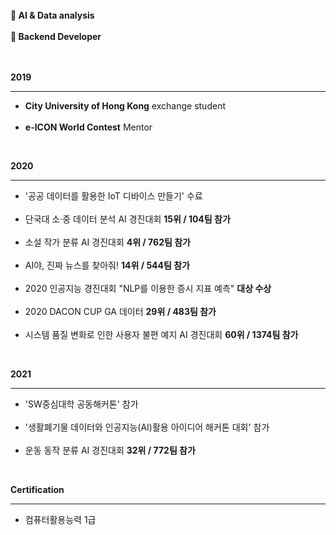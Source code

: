 <!--
**allan02/allan02** is a ✨ _special_ ✨ repository because its `README.md` (this file) appears on your GitHub profile.

Here are some ideas to get you started:

- 🔭 I’m currently working on ...
- 🌱 I’m currently learning ...
- 👯 I’m looking to collaborate on ...
- 🤔 I’m looking for help with ...
- 💬 Ask me about ...
- 📫 How to reach me: ...
- 😄 Pronouns: ...
- ⚡ Fun fact: ...
-->  
<br>
<strong>🌱 AI & Data analysis</strong><br><br>
<strong>🌱 Backend Developer</strong><br><br><br>

<strong>2019</strong><hr/>
<ul>
  <li><strong>City University of Hong Kong</strong> exchange student</li><br>
  <li><strong>e-ICON World Contest</strong> Mentor</li>
</ul><br>

<strong>2020</strong><hr/>
<ul>
  <li>'공공 데이터를 활용한 IoT 디바이스 만들기' 수료</li><br>
  <li>단국대 소·중 데이터 분석 AI 경진대회 <strong>15위 / 104팀 참가</strong></li><br>
  <li>소설 작가 분류 AI 경진대회 <strong>4위 / 762팀 참가</strong></li><br>
  <li>AI야, 진짜 뉴스를 찾아줘! <strong>14위 / 544팀 참가</strong></li><br>
  <li>2020 인공지능 경진대회 "NLP를 이용한 증시 지표 예측" <strong>대상 수상</strong></li><br>
  <li>2020 DACON CUP GA 데이터 <strong>29위 / 483팀 참가</strong></li><br>
  <li>시스템 품질 변화로 인한 사용자 불편 예지 AI 경진대회 <strong>60위 / 1374팀 참가</strong></li>
</ul><br>

<strong>2021</strong><hr/>
<ul>
  <li>'SW중심대학 공동해커톤' 참가</li><br>
  <li>'생활폐기물 데이터와 인공지능(AI)활용 아이디어 해커톤 대회' 참가</li><br>
  <li>운동 동작 분류 AI 경진대회 <strong>32위 / 772팀 참가</strong></li>
</ul><br>

<strong>Certification</strong><hr/>
<ul>
  <li>컴퓨터활용능력 1급</li><br>
</ul>

